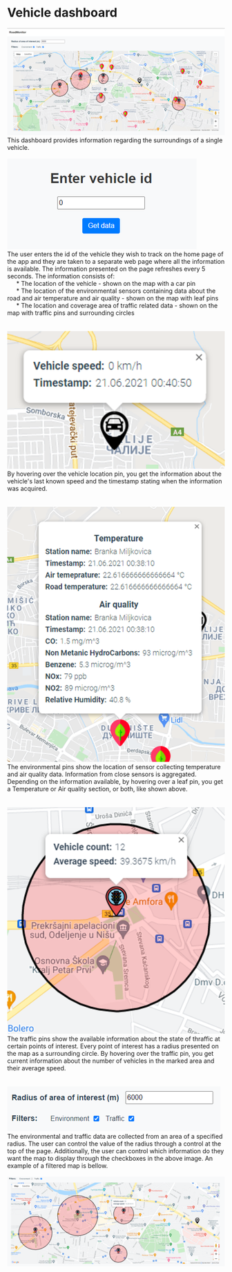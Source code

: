 # Vehicle dashboard
![vehicle dashboard image](https://github.com/MashaNes/RoadConditionMonitoring/blob/main/Web%20clients/Screenshots/Vehicle%20gateway/full_app.png)
 <br/>
 This dashboard provides information regarding the surroundings of a single vehicle. 
 <br/> 
 <br/>
![vehicle id](https://github.com/MashaNes/RoadConditionMonitoring/blob/main/Web%20clients/Screenshots/Vehicle%20gateway/vehicle_id.png)
 <br/>
 The user enters the id of the vehicle they wish to track on the home page of the app and they are taken to a separate web page where all the information is available. 
 The information presented on the page refreshes every 5 seconds. The information consists of:  
 &ensp;&ensp;&ensp;* The location of the vehicle - shown on the map with a car pin  
 &ensp;&ensp;&ensp;* The location of the environmental sensors containing data about the road and air temperature and air quality - shown on the map with leaf pins  
 &ensp;&ensp;&ensp;* The location and coverage area of traffic related data - shown on the map with traffic pins and surrounding circles  
 <br/> 
 <br/>
 ![vehicle data](https://github.com/MashaNes/RoadConditionMonitoring/blob/main/Web%20clients/Screenshots/Vehicle%20gateway/vehicle_data.png)
 <br/>
 By hovering over the vehicle location pin, you get the information about the vehicle's last known speed and the timestamp stating when the information was acquired.  
 <br/> 
 <br/>
 ![environment data](https://github.com/MashaNes/RoadConditionMonitoring/blob/main/Web%20clients/Screenshots/Vehicle%20gateway/environment_data.png)
 <br/>
 The environmental pins show the location of sensor collecting temperature and air quality data. Information from close sensors is aggregated. Depending on the information available,
 by hovering over a leaf pin, you get a Temperature or Air quality section, or both, like shown above.  
 <br/> 
 <br/>
 ![traffic data](https://github.com/MashaNes/RoadConditionMonitoring/blob/main/Web%20clients/Screenshots/Vehicle%20gateway/traffic_data.png)
 <br/>
 The traffic pins show the available information about the state of thraffic at certain points of interest. Every point of interest has a radius presented on the map as a surrounding circle.
 By hovering over the traffic pin, you get current information about the number of vehicles in the marked area and their average speed.  
 <br/> 
 <br/>
 ![controls](https://github.com/MashaNes/RoadConditionMonitoring/blob/main/Web%20clients/Screenshots/Vehicle%20gateway/controls.png)
 <br/>
 The environmental and traffic data are collected from an area of a specified radius. The user can control the value of the radius through a control at the top of the page.
 Additionally, the user can control which information do they want the map to display through the checkboxes in the above image. An example of a filtered map is bellow.  
 <br/>
 ![filtered map](https://github.com/MashaNes/RoadConditionMonitoring/blob/main/Web%20clients/Screenshots/Vehicle%20gateway/filter.png)
 